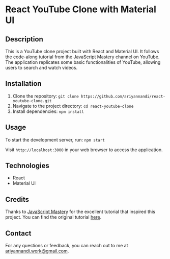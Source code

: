 # React YouTube Clone with Material UI


## Description
This is a YouTube clone project built with React and Material UI. It follows the code-along tutorial from the JavaScript Mastery channel on YouTube. The application replicates some basic functionalities of YouTube, allowing users to search and watch videos.

## Installation
1. Clone the repository: `git clone https://github.com/ariyannandi/react-youtube-clone.git`
2. Navigate to the project directory: `cd react-youtube-clone`
3. Install dependencies: `npm install`

## Usage
To start the development server, run: `npm start`

Visit `http://localhost:3000` in your web browser to access the application.

## Technologies
- React
- Material UI

## Credits
Thanks to [JavaScript Mastery](https://www.youtube.com/c/JavaScriptMastery) for the excellent tutorial that inspired this project. You can find the original tutorial [here](https://youtu.be/FHTbsZEJspU).

## Contact
For any questions or feedback, you can reach out to me at ariyannandi.work@gmail.com.

